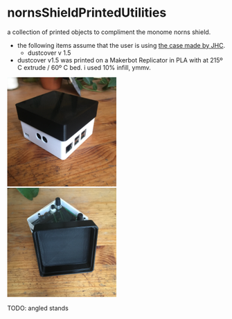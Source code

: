 # nornsShieldPrintedUtilities
a collection of printed objects to compliment the monome norns shield.
* the following items assume that the user is using [the case made by JHC](https://llllllll.co/t/norns-shield-case-designs/30347/224).
  * dustcover v 1.5
* dustcover v1.5 was printed on a Makerbot Replicator in PLA with at 215º C extrude / 60º C bed. i used 10% infill, ymmv.

<img src="https://github.com/evanmcook/nornsShieldPrintedUtilities/blob/main/images/dustcoverv1.5a2.JPG" width="50%">
<img src="https://github.com/evanmcook/nornsShieldPrintedUtilities/blob/main/images/dustcoverv1.5b2.JPG" width="50%">

TODO: angled stands
